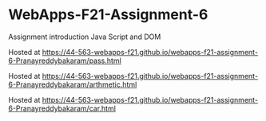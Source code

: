 # WebApps-F21-Assignment-6
Assignment introduction Java Script and DOM

Hosted at https://44-563-webapps-f21.github.io/webapps-f21-assignment-6-Pranayreddybakaram/pass.html

Hosted at https://44-563-webapps-f21.github.io/webapps-f21-assignment-6-Pranayreddybakaram/arthmetic.html

Hosted at https://44-563-webapps-f21.github.io/webapps-f21-assignment-6-Pranayreddybakaram/car.html
